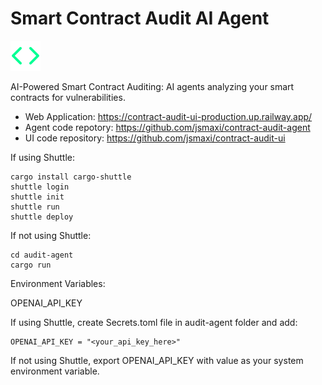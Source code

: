 # Smart Contract Audit AI Agent

![Logo](./logo.svg)

AI-Powered Smart Contract Auditing: AI agents analyzing your smart contracts for vulnerabilities.

- Web Application: https://contract-audit-ui-production.up.railway.app/
- Agent code repotory: https://github.com/jsmaxi/contract-audit-agent
- UI code repository: https://github.com/jsmaxi/contract-audit-ui

If using Shuttle:

```
cargo install cargo-shuttle
shuttle login
shuttle init
shuttle run
shuttle deploy
```

If not using Shuttle:

```console
cd audit-agent
cargo run
```

Environment Variables:

OPENAI_API_KEY

If using Shuttle, create Secrets.toml file in audit-agent folder and add:

```
OPENAI_API_KEY = "<your_api_key_here>"
```

If not using Shuttle, export OPENAI_API_KEY with value as your system environment variable.
